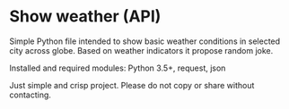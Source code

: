 # Show weather (API)

Simple Python file intended to show basic weather conditions in selected city across globe. Based on weather indicators it propose random joke. 

Installed and required modules: Python 3.5+, request, json

Just simple and crisp project. Please do not copy or share without contacting. 
